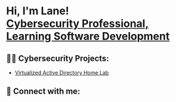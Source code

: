 <h1>Hi, I'm Lane! <br/><a href="https://github.com/lanejnelson"<a href="https://www.linkedin.com/in/lanejnelson/">Cybersecurity Professional, Learning Software Development</a>
<h2>👨‍💻 Cybersecurity Projects:</h2>

 - [Virtualized Active Directory Home Lab](https://github.com/lanejnelson/AD-Homelab)


<h2> 🤳 Connect with me:</h2>
